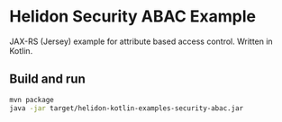 # Helidon Security ABAC Example

JAX-RS (Jersey) example for attribute based access control. Written in Kotlin.

## Build and run

```bash
mvn package
java -jar target/helidon-kotlin-examples-security-abac.jar
```
